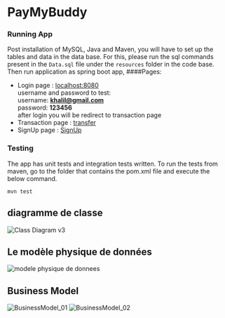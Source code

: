 # PayMyBuddy

### Running App

Post installation of MySQL, Java and Maven, you will have to set up the tables and data in the data base.
For this, please run the sql commands present in the `Data.sql` file under the `resources` folder in the code base.
Then run application as spring boot app,
####Pages:
 * Login page : [localhost:8080](http://localhost:8080/) <br> 
        username and password to test:<br>
        username: **khalil@gmail.com**<br>
        password: **123456**<br>
        after login you will be redirect to transaction page
 * Transaction page : [transfer](http://localhost:8080/transfer)
 * SignUp page : [SignUp](http://localhost:8080/signup)
### Testing

The app has unit tests and integration tests written.
To run the tests from maven, go to the folder that contains the pom.xml file and execute the below command.

`mvn test`


## diagramme de classe 

![Class Diagram v3](https://user-images.githubusercontent.com/64974948/136042482-c1f2d34a-b463-4b53-bc9f-0582ad4d4759.png)


## Le modèle physique de données

![modele physique de donnees](https://user-images.githubusercontent.com/64974948/136044747-484e085d-ac05-44be-90c0-4a243e9c092a.png)

## Business Model

![BusinessModel_01](https://user-images.githubusercontent.com/64974948/136040585-4b5be2c1-9526-42fe-a347-6334f8103c4d.png)
![BusinessModel_02](https://user-images.githubusercontent.com/64974948/136040610-64573b8b-38f8-4ef4-a03c-e4a30ee74fe6.png)

